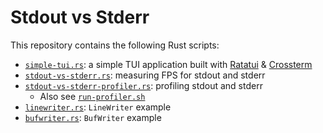 # Stdout vs Stderr

This repository contains the following Rust scripts:

- [`simple-tui.rs`](./src/simple-tui.rs): a simple TUI application built with [Ratatui](https://ratatui.rs/) & [Crossterm](https://github.com/crossterm-rs/crossterm)
- [`stdout-vs-stderr.rs`](./src/stdout-vs-stderr.rs): measuring FPS for stdout and stderr
- [`stdout-vs-stderr-profiler.rs`](./src/stdout-vs-stderr.rs): profiling stdout and stderr
  - Also see [`run-profiler.sh`](./run-profiler.sh)
- [`linewriter.rs`](./src/writer/linewriter.rs): `LineWriter` example
- [`bufwriter.rs`](./src/writer/bufwriter.rs): `BufWriter` example
